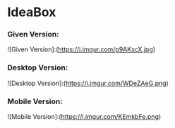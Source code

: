# IdeaBox




### Given Version: 

![Given Version]:(https://i.imgur.com/p9AKxcX.jpg)


### Desktop Version:

![Desktop Version]:(https://i.imgur.com/WDeZAeG.png)


### Mobile Version:

![Mobile Version]:(https://i.imgur.com/KEmkbFe.png)


